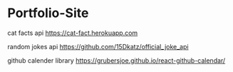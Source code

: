# Portfolio-Site

cat facts api
https://cat-fact.herokuapp.com

random jokes api
https://github.com/15Dkatz/official_joke_api

github calender library
https://grubersjoe.github.io/react-github-calendar/

